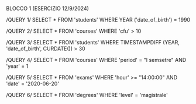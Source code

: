 BLOCCO 1 (ESERCIZIO 12/9/2024)

/QUERY 1/
SELECT *
FROM 'students'
WHERE YEAR ('date_of_birth')  = 1990

/QUERY 2/
SELECT *
FROM 'courses'
WHERE 'cfu' > 10

/QUERY 3/
SELECT *
FROM 'students'
WHERE TIMESTAMPDIFF (YEAR, 'date_of_birth', CURDATE()) > 30

/QUERY 4/
SELECT *
FROM 'courses'
WHERE 'period' = "I semsetre"
AND 'year' = 1

/QUERY 5/
SELECT *
FROM 'exams'
WHERE 'hour' >= "14:00:00"
AND 'date' = '2020-06-20'

/QUERY 6/
SELECT *
FROM 'degrees'
WHERE 'level' = 'magistrale'
